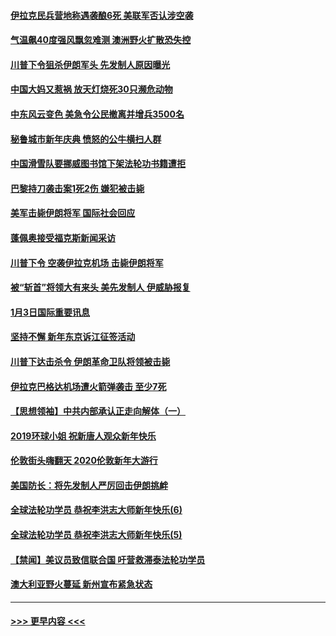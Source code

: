 #### [伊拉克民兵营地称遇袭酿6死 美联军否认涉空袭](../pages/prog202/a102745093.md?t=01042322) 
#### [气温飙40度强风飘忽难测 澳洲野火扩散恐失控](../pages/prog202/a102744951.md?t=01042322) 
#### [川普下令狙杀伊朗军头 先发制人原因曝光](../pages/prog202/a102744900.md?t=01042322) 
#### [中国大妈又惹祸 放天灯烧死30只濒危动物](../pages/prog202/a102744899.md?t=01042322) 
#### [中东风云变色 美急令公民撤离并增兵3500名](../pages/prog202/a102744827.md?t=01042322) 
#### [秘鲁城市新年庆典 愤怒的公牛横扫人群](../pages/prog202/a102744618.md?t=01042322) 
#### [中国滑雪队要挪威图书馆下架法轮功书籍遭拒](../pages/prog202/a102744639.md?t=01042322) 
#### [巴黎持刀袭击案1死2伤 嫌犯被击毙](../pages/prog202/a102744566.md?t=01042322) 
#### [美军击毙伊朗将军 国际社会回应](../pages/prog202/a102744485.md?t=01042322) 
#### [蓬佩奥接受福克斯新闻采访](../pages/prog202/a102744480.md?t=01042322) 
#### [川普下令 空袭伊拉克机场 击毙伊朗将军](../pages/prog202/a102744470.md?t=01042322) 
#### [被“斩首”将领大有来头 美先发制人 伊威胁报复](../pages/prog202/a102744454.md?t=01042322) 
#### [1月3日国际重要讯息](../pages/prog202/a102744301.md?t=01042322) 
#### [坚持不懈 新年东京诉江征签活动](../pages/prog202/a102744303.md?t=01042322) 
#### [川普下达击杀令 伊朗革命卫队将领被击毙](../pages/prog202/a102741911.md?t=01042322) 
#### [伊拉克巴格达机场遭火箭弹袭击 至少7死](../pages/prog202/a102744115.md?t=01042322) 
#### [【思想领袖】中共内部承认正走向解体（一）](../pages/prog202/a102744097.md?t=01042322) 
#### [2019环球小姐 祝新唐人观众新年快乐](../pages/prog202/a102744043.md?t=01042322) 
#### [伦敦街头嗨翻天 2020伦敦新年大游行](../pages/prog202/a102743925.md?t=01042322) 
#### [美国防长：将先发制人严厉回击伊朗挑衅](../pages/prog202/a102743930.md?t=01042322) 
#### [全球法轮功学员 恭祝李洪志大师新年快乐(6)](../pages/prog202/a102743899.md?t=01042322) 
#### [全球法轮功学员 恭祝李洪志大师新年快乐(5)](../pages/prog202/a102743766.md?t=01042322) 
#### [【禁闻】美议员致信联合国 吁营救滞泰法轮功学员](../pages/prog202/a102743781.md?t=01042322) 
#### [澳大利亚野火蔓延 新州宣布紧急状态](../pages/prog202/a102743681.md?t=01042322) 

----
#### [ >>> 更早内容 <<< ](../indexes/prog202-earlier.md)

